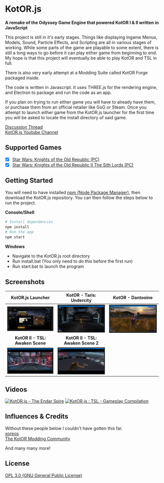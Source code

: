 # KotOR.js

**A remake of the Odyssey Game Engine that powered KotOR I &amp; II written in JavaScript**

This project is still in it's early stages. Things like displaying Ingame Menus, Models, Sound, Particle Effects, and Scripting are all in various stages of working. While some parts of the game are playable to some extent, there is still a long ways to go before it can play either game from beginning to end. My hope is that this project will eventually be able to play KotOR and TSL in full.

There is also very early attempt at a Modding Suite called KotOR Forge packaged inside.

The code is written in Javascript. It uses THREE.js for the rendering engine, and Electron to package and run the code as an app.

If you plan on trying to run either game you will have to already have them, or purchase them from an official retailer like GoG or Steam. Once you attempt to launch either game from the KotOR.js launcher for the first time you will be asked to locate the install directory of said game.

[Discussion Thread](https://deadlystream.com/topic/6608-wip-kotor-js-a-game-engine-for-k1-k2-written-in-javascript/)  
[KotOR.js Youtube Channel](https://www.youtube.com/channel/UC7b4RL2mj0WJ7fEvbJePDbA)

## Supported Games

- [x] [Star Wars: Knights of the Old Republic (PC)](https://en.wikipedia.org/wiki/Star_Wars:_Knights_of_the_Old_Republic)
- [x] [Star Wars: Knights of the Old Republic II The Sith Lords (PC)](https://en.wikipedia.org/wiki/Star_Wars_Knights_of_the_Old_Republic_II:_The_Sith_Lords)

## Getting Started

You will need to have installed [npm (Node Package Manager)](https://www.npmjs.com/get-npm), then download the KotOR.js repository. 
You can then follow the steps below to run the project.

**Console/Shell**
```bash
# Install dependencies
npm install
# Run the app
npm start
```

**Windows**

- Navigate to the KotOR.js root directory
- Run install.bat (You only need to do this before the first run)
- Run start.bat to launch the program

## Screenshots

<div align="center">

| **KotOR.js Launcher** | **KotOR - Taris: Undercity** | **KotOR - Dantooine** |
|:-------------------------:|:-------------------------:|:-------------------------:|
| ![KotOR.js Launcher](https://raw.githubusercontent.com/KobaltBlu/KotOR.js/master/images/screenshots/KotOR-js-Launcher-001.jpg) | ![KotOR - Taris: Undercity](https://raw.githubusercontent.com/KobaltBlu/KotOR.js/master/images/screenshots/K1-Screen-001.jpg) | ![KotOR - Dantooine](https://raw.githubusercontent.com/KobaltBlu/KotOR.js/master/images/screenshots/K1-Screen-003.jpg) |
| **KotOR II - TSL: Awaken Scene** | **KotOR II - TSL: Awaken Scene 2** |  |
| ![KotOR II - TSL: Awaken Scene](https://raw.githubusercontent.com/KobaltBlu/KotOR.js/master/images/screenshots/K2-Screen-001.jpg) | ![KotOR II - TSL: Awaken Scene 2](https://raw.githubusercontent.com/KobaltBlu/KotOR.js/master/images/screenshots/K2-Screen-002.jpg) |

</div>

## Videos

[![KotOR.js - The Endar Spire](http://img.youtube.com/vi/y2UzOH5bcAQ/0.jpg)](http://www.youtube.com/watch?v=y2UzOH5bcAQ)
[![KotOR.js : TSL - Gameplay Compilation](http://img.youtube.com/vi/IpP6BQJ5ZBQ/0.jpg)](http://www.youtube.com/watch?v=IpP6BQJ5ZBQ)

## Influences & Credits

Without these people below I couldn't have gotten this far.  
[xoreos](https://xoreos.org/)  
[The KotOR Modding Community](https://deadlystream.com/)   
  
And many many more!

## License

[GPL 3.0 (GNU General Public License)](LICENSE.md)
